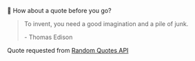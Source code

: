 📣 How about a quote before you go?

> To invent, you need a good imagination and a pile of junk.
>
> <p>- Thomas Edison</p>

Quote requested from [Random Quotes API](https://github.com/lukePeavey/quotable)
